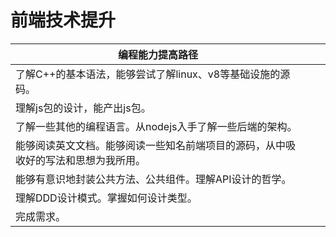 # 前端技术提升

<table><thead><tr><th width="580.3333333333333">编程能力提高路径</th><th></th><th></th></tr></thead><tbody><tr><td>了解C++的基本语法，能够尝试了解linux、v8等基础设施的源码。</td><td></td><td></td></tr><tr><td>理解js包的设计，能产出js包。</td><td></td><td></td></tr><tr><td>了解一些其他的编程语言。从nodejs入手了解一些后端的架构。</td><td></td><td></td></tr><tr><td>能够阅读英文文档。能够阅读一些知名前端项目的源码，从中吸收好的写法和思想为我所用。</td><td></td><td></td></tr><tr><td>能够有意识地封装公共方法、公共组件。理解API设计的哲学。</td><td></td><td></td></tr><tr><td>理解DDD设计模式。掌握如何设计类型。</td><td></td><td></td></tr><tr><td>完成需求。</td><td></td><td></td></tr></tbody></table>
